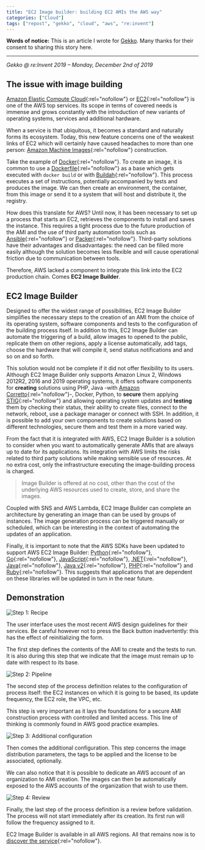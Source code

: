 ```yaml
---
title: "EC2 Image builder: building EC2 AMIs the AWS way"
categories: ["Cloud"]
tags: ["repost", "gekko", "cloud", "aws", "re:invent"]
---
```


**Words of notice:** This is an article I wrote for [Gekko](https://www.gekko.fr/). Many thanks for their consent to
sharing this story here.

***

_Gekko @ re:Invent 2019 – Monday, December 2nd of 2019_

## The issue with image building

[Amazon Elastic Compute Cloud](https://aws.amazon.com/ec2/){:rel="nofollow"} or [EC2](https://aws.amazon.com/ec2/){:rel="nofollow"}
is one of the AWS top services. Its scope in terms of covered needs is immense and grows constantly with the
introduction of new variants of operating systems, services and additional hardware.

When a service is that ubiquitous, it becomes a standard and naturally forms its ecosystem. Today, this new feature
concerns one of the weakest links of EC2 which will certainly have caused headaches to more than one person: [Amazon Machine Images](https://docs.aws.amazon.com/AWSEC2/latest/UserGuide/AMIs.html){:rel="nofollow"}
construction.

<!-- READ MORE -->

Take the example of [Docker](https://www.docker.com/){:rel="nofollow"}. To create an image, it is common to use a [Dockerfile](https://docs.docker.com/engine/reference/builder/){:rel="nofollow"}
as a base which gets executed with `docker build` or with [Buildah](https://buildah.io/){:rel="nofollow"}. This process
executes a set of instructions, potentially accompanied by tests and produces the image. We can then create an
environment, the container, from this image or send it to a system that will host and distribute it, the registry.

How does this translate for AWS? Until now, it has been necessary to set up a process that starts an EC2, retrieves the
components to install and saves the instance. This requires a tight process due to the future production of the AMI and
the use of third party automation tools such as [Ansible](https://www.ansible.com/){:rel="nofollow"} or [Packer](https://www.packer.io/){:rel="nofollow"}.
Third-party solutions have their advantages and disadvantages: the need can be filled more easily although the solution
becomes less flexible and will cause operational friction due to communication between tools.

Therefore, AWS lacked a component to integrate this link into the EC2 production chain. Comes **EC2 Image Builder**.

## EC2 Image Builder

Designed to offer the widest range of possibilities, EC2 Image Builder simplifies the necessary steps to the creation of
an AMI from the choice of its operating system, software components and tests to the configuration of the building
process itself. In addition to this, EC2 Image Builder can automate the triggering of a build, allow images to opened to
the public, replicate them on other regions, apply a license automatically, add tags, choose the hardware that will
compile it, send status notifications and and so on and so forth.

This solution would not be complete if it did not offer flexibility to its users. Although EC2 Image Builder only
supports Amazon Linux 2, Windows 2012R2, 2016 and 2019 operating systems, it offers software components for **creating**
solutions using PHP, Java -with [Amazon Corretto](https://aws.amazon.com/corretto/){:rel="nofollow"}-, Docker, Python,
to **secure** them applying [STIG](https://en.wikipedia.org/wiki/Security_Technical_Implementation_Guide){:rel="nofollow"}
and allowing operating system updates and **testing** them by checking their status, their ability to create files,
connect to the network, reboot, use a package manager or connect with SSH. In addition, it is possible to add your own
components to create solutions based on different technologies, secure them and test them in a more varied way.

From the fact that it is integrated with AWS, EC2 Image Builder is a solution to consider when you want to automatically
generate AMIs that are always up to date for its applications. Its integration with AWS limits the risks related to third party solutions while making sensible use of resources. At no extra cost, only the infrastructure executing
the image-building process is charged.

> Image Builder is offered at no cost, other than the cost of the underlying AWS resources used to create, store, and
share the images.

Coupled with SNS and AWS Lambda, EC2 Image Builder can complete an architecture by generating an image than can be used
by groups of instances. The image generation process can be triggered manually or scheduled, which can be interesting in
the context of automating the updates of an application.

Finally, it is important to note that the AWS SDKs have been updated to support AWS EC2 Image Builder: [Python](https://github.com/boto/boto3/blob/develop/.changes/1.10.29.json){:rel="nofollow"},
[Go](https://github.com/aws/aws-sdk-go/releases/tag/v1.25.44){:rel="nofollow"}, [JavaScript](https://github.com/aws/aws-sdk-js/blob/master/CHANGELOG.md#25810){:rel="nofollow"},
[.NET](https://github.com/aws/aws-sdk-net/blob/master/SDK.CHANGELOG.md#336400-2019-12-02-0931-utc){:rel="nofollow"}, [Java](https://github.com/aws/aws-sdk-java/blob/master/CHANGELOG.md#111684-2019-12-02){:rel="nofollow"},
[Java v2](https://github.com/aws/aws-sdk-java-v2/blob/master/.changes/2.10.26.json){:rel="nofollow"}, [PHP](https://github.com/aws/aws-sdk-php/releases/tag/3.124.0){:rel="nofollow"}
and [Ruby](https://github.com/aws/aws-sdk-ruby/releases/tag/v2.11.407){:rel="nofollow"}. This suggests that applications
that are dependent on these libraries will be updated in turn in the near future.

## Demonstration

![Step 1: Recipe](/assets/img/posts/20191202/step1-recipe.png)

The user interface uses the most recent AWS design guidelines for their services. Be careful however not to press the
Back button inadvertently: this has the effect of reinitializing the form.

The first step defines the contents of the AMI to create and the tests to run. It is also during this step that we
indicate that the image must remain up to date with respect to its base.

![Step 2: Pipeline](/assets/img/posts/20191202/step2-pipeline.png)

The second step of the process definition relates to the configuration of process itself: the EC2 instances on which it
is going to be based, its update frequency, the EC2 role, the VPC, etc.

This step is very important as it lays the foundations for a secure AMI construction process with controlled and limited
access. This line of thinking is commonly found in AWS good practice examples.

![Step 3: Additional configuration](/assets/img/posts/20191202/step3-additional.png)

Then comes the additional configuration. This step concerns the image distribution parameters, the tags to be applied
and the license to be associated, optionally.

We can also notice that it is possible to dedicate an AWS account of an organization to AMI creation. The images can
then be automatically exposed to the AWS accounts of the organization that wish to use them.

![Step 4: Review](/assets/img/posts/20191202/step4-review.png)

Finally, the last step of the process definition is a review before validation. The process will not start immediately
after its creation. Its first run will follow the frequency assigned to it.

EC2 Image Builder is available in all AWS regions. All that remains now is to [discover the service](https://console.aws.amazon.com/imagebuilder/){:rel="nofollow"}.
